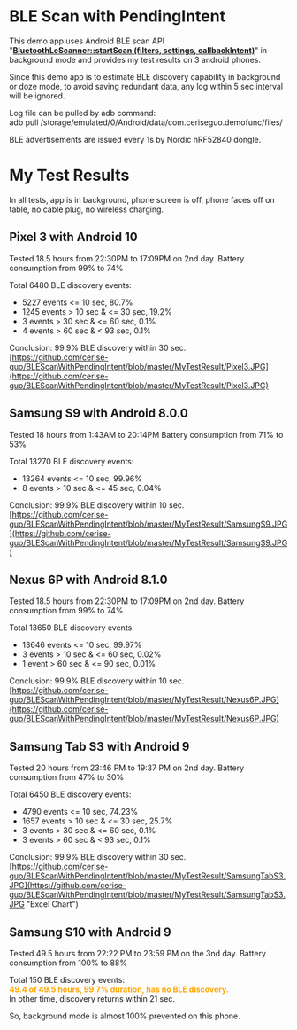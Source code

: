 # BLE Scan with PendingIntent

This demo app uses Android BLE scan API "**[BluetoothLeScanner::startScan (filters, settings, callbackIntent)](http://https://developer.android.com/reference/android/bluetooth/le/BluetoothLeScanner#startScan(java.util.List%3Candroid.bluetooth.le.ScanFilter%3E,%20android.bluetooth.le.ScanSettings,%20android.app.PendingIntent))**"
 in background mode and provides my test results on 3 android phones.

Since this demo app is to estimate BLE discovery capability in background or doze mode, to avoid saving redundant data, any log within 5 sec interval will be ignored.

Log file can be pulled by adb command: </br> 
adb pull /storage/emulated/0/Android/data/com.ceriseguo.demofunc/files/<file-name>

BLE advertisements are issued every 1s by Nordic nRF52840 dongle.

# My Test Results
In all tests, app is in background, phone screen is off, phone faces off on table, no cable plug, no wireless charging.

## Pixel 3 with Android 10 ##
Tested 18.5 hours from 22:30PM to 17:09PM on 2nd day.
Battery consumption from 99% to 74%

Total 6480 BLE discovery events:</br>

- 5227 events <= 10 sec, 80.7%
- 1245 events > 10 sec & <= 30 sec, 19.2%
- 3 events > 30 sec & <= 60 sec, 0.1%
- 4 events > 60 sec & < 93 sec, 0.1%

Conclusion: 99.9% BLE discovery within 30 sec. </br>
[https://github.com/cerise-guo/BLEScanWithPendingIntent/blob/master/MyTestResult/Pixel3.JPG](https://github.com/cerise-guo/BLEScanWithPendingIntent/blob/master/MyTestResult/Pixel3.JPG)

## Samsung S9 with Android 8.0.0 ##
Tested 18 hours from 1:43AM to 20:14PM
Battery consumption from 71% to 53%

Total 13270 BLE discovery events:</br>

- 13264 events <= 10 sec, 99.96%
- 8 events > 10 sec & <= 45 sec, 0.04%

Conclusion: 99.9% BLE discovery within 10 sec.</br>
[https://github.com/cerise-guo/BLEScanWithPendingIntent/blob/master/MyTestResult/SamsungS9.JPG](https://github.com/cerise-guo/BLEScanWithPendingIntent/blob/master/MyTestResult/SamsungS9.JPG)

## Nexus 6P with Android 8.1.0 ##
Tested 18.5 hours from 22:30PM to 17:09PM on 2nd day.
Battery consumption from 99% to 74%

Total 13650 BLE discovery events:

- 13646 events <= 10 sec, 99.97%
- 3 events > 10 sec & <= 60 sec, 0.02%
- 1 event > 60 sec & <= 90 sec, 0.01%

Conclusion: 99.9% BLE discovery within 10 sec.</br>
[https://github.com/cerise-guo/BLEScanWithPendingIntent/blob/master/MyTestResult/Nexus6P.JPG](https://github.com/cerise-guo/BLEScanWithPendingIntent/blob/master/MyTestResult/Nexus6P.JPG)

## Samsung Tab S3 with Android 9 ##
Tested 20 hours from 23:46 PM to 19:37 PM on 2nd day.
Battery consumption from 47% to 30%

Total 6450 BLE discovery events:</br>

- 4790 events <= 10 sec, 74.23%
- 1657 events > 10 sec & <= 30 sec, 25.7%
- 3 events > 30 sec & <= 60 sec, 0.1%
- 3 events > 60 sec & < 93 sec, 0.1%

Conclusion: 99.9% BLE discovery within 30 sec. </br>
[https://github.com/cerise-guo/BLEScanWithPendingIntent/blob/master/MyTestResult/SamsungTabS3.JPG](https://github.com/cerise-guo/BLEScanWithPendingIntent/blob/master/MyTestResult/SamsungTabS3.JPG "Excel Chart")


## Samsung S10 with Android 9 ##
Tested 49.5 hours from 22:22 PM to 23:59 PM on the 3nd day.
Battery consumption from 100% to 88%

Total 150 BLE discovery events:</br>
<span style="color:orange">**49.4 of 49.5 hours, 99.7% duration, has no BLE discovery.**</span><br/>
In other time, discovery returns within 21 sec. 

So, background mode is almost 100% prevented on this phone.

